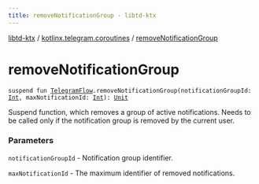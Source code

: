 ```yaml
---
title: removeNotificationGroup - libtd-ktx
---
```


[libtd-ktx](../index.html) / [kotlinx.telegram.coroutines](index.html) / [removeNotificationGroup](./remove-notification-group.html)

# removeNotificationGroup

`suspend fun `[`TelegramFlow`](../kotlinx.telegram.core/-telegram-flow/index.html)`.removeNotificationGroup(notificationGroupId: `[`Int`](https://kotlinlang.org/api/latest/jvm/stdlib/kotlin/-int/index.html)`, maxNotificationId: `[`Int`](https://kotlinlang.org/api/latest/jvm/stdlib/kotlin/-int/index.html)`): `[`Unit`](https://kotlinlang.org/api/latest/jvm/stdlib/kotlin/-unit/index.html)

Suspend function, which removes a group of active notifications. Needs to be called only if the
notification group is removed by the current user.

### Parameters

`notificationGroupId` - Notification group identifier.

`maxNotificationId` - The maximum identifier of removed notifications.